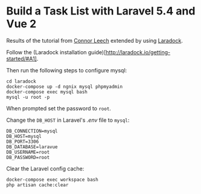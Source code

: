# Build a Task List with Laravel 5.4 and Vue 2

Results of the tutorial from [Connor Leech](https://medium.com/@connorleech/build-a-task-list-with-laravel-5-4-and-vue-2-9be0bba06801) extended by using [Laradock](http://laradock.io).

Follow the (Laradock installation guide)[http://laradock.io/getting-started/#A1].

Then run the following steps to configure mysql:

```
cd laradock
docker-compose up -d ngnix mysql phpmyadmin
docker-compose exec mysql bash
mysql -u root -p
```

When prompted set the password to `root`.


Change the `DB_HOST` in Laravel's *.env* file to `mysql`:

```
DB_CONNECTION=mysql
DB_HOST=mysql
DB_PORT=3306
DB_DATABASE=laravue
DB_USERNAME=root
DB_PASSWORD=root
```

Clear the Laravel config cache:

```
docker-compose exec workspace bash
php artisan cache:clear
```

